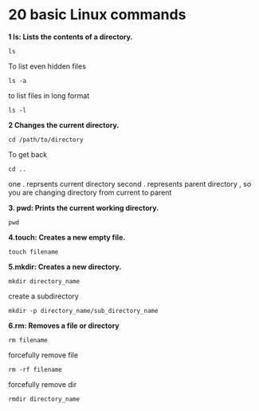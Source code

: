  # 20 basic Linux commands 

**1  ls: Lists the contents of a directory.**

```
ls
```

To list even hidden files

```
ls -a
```

to list files in long format 

```
ls -l
```

**2  Changes the current directory.**

```
cd /path/to/directory
```

To get back 

```
cd ..
```

one . reprsents current directory
second . represents parent directory , so you are changing directory from current to parent

**3. pwd: Prints the current working directory.**

```
pwd
```

**4.touch: Creates a new empty file.**

```
touch filename
```

**5.mkdir: Creates a new directory.**

```
mkdir directory_name
```

create a subdirectory 

```
mkdir -p directory_name/sub_directory_name
```

**6.rm: Removes a file or directory**

```
rm filename
```

forcefully remove file

```
rm -rf filename
```

forcefully remove dir

```
rmdir directory_name
```


